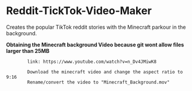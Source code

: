 # Reddit-TickTok-Video-Maker
Creates the popular TikTok reddit stories  with the Minecraft parkour in the background.


**Obtaining the Minecraft background Video because git wont allow files larger than 25MB**

            link: https://www.youtube.com/watch?v=n_Dv4JMiwK8
            
            Download the minecraft video and change the aspect ratio to 9:16
            Rename/convert the video to "Minecraft_Background.mov"
